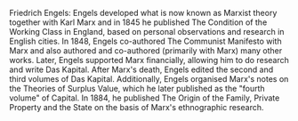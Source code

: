 Friedrich Engels: Engels developed what is now known as Marxist theory together with Karl Marx and in 1845 he published The Condition of the Working Class in England, based on personal observations and research in English cities. In 1848, Engels co-authored The Communist Manifesto with Marx and also authored and co-authored (primarily with Marx) many other works. Later, Engels supported Marx financially, allowing him to do research and write Das Kapital. After Marx's death, Engels edited the second and third volumes of Das Kapital. Additionally, Engels organised Marx's notes on the Theories of Surplus Value, which he later published as the "fourth volume" of Capital. In 1884, he published The Origin of the Family, Private Property and the State on the basis of Marx's ethnographic research.
